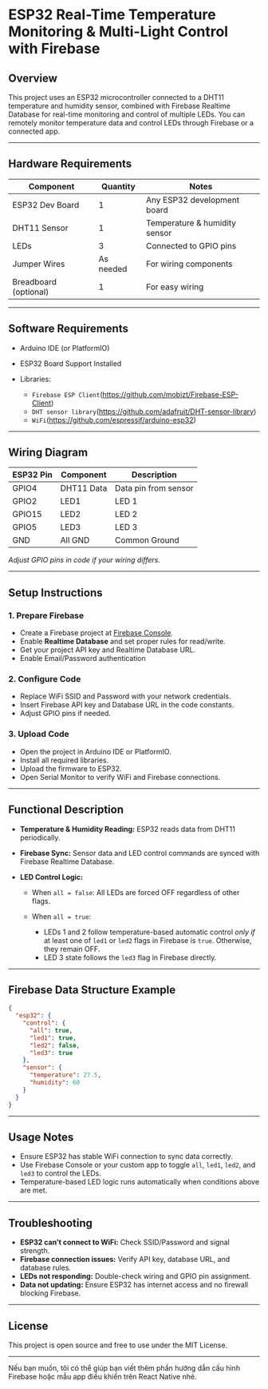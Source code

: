 
# ESP32 Real-Time Temperature Monitoring & Multi-Light Control with Firebase

## Overview

This project uses an ESP32 microcontroller connected to a DHT11 temperature and humidity sensor, combined with Firebase Realtime Database for real-time monitoring and control of multiple LEDs. You can remotely monitor temperature data and control LEDs through Firebase or a connected app.

---

## Hardware Requirements

| Component             | Quantity  | Notes                         |
| --------------------- | --------- | ----------------------------- |
| ESP32 Dev Board       | 1         | Any ESP32 development board   |
| DHT11 Sensor          | 1         | Temperature & humidity sensor |
| LEDs                  | 3         | Connected to GPIO pins        |
| Jumper Wires          | As needed | For wiring components         |
| Breadboard (optional) | 1         | For easy wiring               |

---

## Software Requirements

* Arduino IDE (or PlatformIO)
* ESP32 Board Support Installed
* Libraries:

  * `Firebase ESP Client`(https://github.com/mobizt/Firebase-ESP-Client)
  * `DHT sensor library`(https://github.com/adafruit/DHT-sensor-library)
  * `WiFi`(https://github.com/espressif/arduino-esp32)

---

## Wiring Diagram

| ESP32 Pin | Component  | Description          |
| --------- | ---------- | -------------------- |
| GPIO4     | DHT11 Data | Data pin from sensor |
| GPIO2     | LED1       | LED 1                |
| GPIO15    | LED2       | LED 2                |
| GPIO5    | LED3       | LED 3                |
| GND       | All GND    | Common Ground        |

*Adjust GPIO pins in code if your wiring differs.*

---

## Setup Instructions

### 1. Prepare Firebase

* Create a Firebase project at [Firebase Console](https://console.firebase.google.com/).
* Enable **Realtime Database** and set proper rules for read/write.
* Get your project API key and Realtime Database URL.
* Enable Email/Password authentication

### 2. Configure Code

* Replace WiFi SSID and Password with your network credentials.
* Insert Firebase API key and Database URL in the code constants.
* Adjust GPIO pins if needed.

### 3. Upload Code

* Open the project in Arduino IDE or PlatformIO.
* Install all required libraries.
* Upload the firmware to ESP32.
* Open Serial Monitor to verify WiFi and Firebase connections.

---

## Functional Description

* **Temperature & Humidity Reading:** ESP32 reads data from DHT11 periodically.
* **Firebase Sync:** Sensor data and LED control commands are synced with Firebase Realtime Database.
* **LED Control Logic:**

  * When `all = false`: All LEDs are forced OFF regardless of other flags.
  * When `all = true`:

    * LEDs 1 and 2 follow temperature-based automatic control *only if* at least one of `led1` or `led2` flags in Firebase is `true`. Otherwise, they remain OFF.
    * LED 3 state follows the `led3` flag in Firebase directly.

---

## Firebase Data Structure Example

```json
{
  "esp32": {
    "control": {
      "all": true,
      "led1": true,
      "led2": false,
      "led3": true
    },
    "sensor": {
      "temperature": 27.5,
      "humidity": 60
    }
  }
}
```

---

## Usage Notes

* Ensure ESP32 has stable WiFi connection to sync data correctly.
* Use Firebase Console or your custom app to toggle `all`, `led1`, `led2`, and `led3` to control the LEDs.
* Temperature-based LED logic runs automatically when conditions above are met.

---

## Troubleshooting

* **ESP32 can’t connect to WiFi:** Check SSID/Password and signal strength.
* **Firebase connection issues:** Verify API key, database URL, and database rules.
* **LEDs not responding:** Double-check wiring and GPIO pin assignment.
* **Data not updating:** Ensure ESP32 has internet access and no firewall blocking Firebase.

---

## License

This project is open source and free to use under the MIT License.

---

Nếu bạn muốn, tôi có thể giúp bạn viết thêm phần hướng dẫn cấu hình Firebase hoặc mẫu app điều khiển trên React Native nhé.
